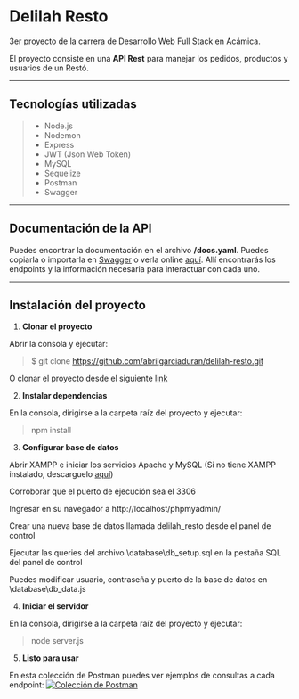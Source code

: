 Delilah Resto
=========

3er proyecto de la carrera de Desarrollo Web Full Stack en Acámica. 

El proyecto consiste en una **API Rest** para manejar los pedidos, productos y usuarios de un Restó.

---

Tecnologías utilizadas
---------

> - Node.js
> - Nodemon
> - Express
> - JWT (Json Web Token)
> - MySQL
> - Sequelize
> - Postman
> - Swagger

---

## Documentación de la API
Puedes encontrar la documentación en el archivo **/docs.yaml**. Puedes copiarla o importarla en [Swagger](https://editor.swagger.io/) o verla online [aquí](https://app.swaggerhub.com/apis/abrilgarciduran/delilah-resto/v1). Allí encontrarás los endpoints y la información necesaria para interactuar con cada uno.

---

## Instalación del proyecto

1) **Clonar el proyecto**

Abrir la consola y ejecutar:
>$ git clone https://github.com/abrilgarciaduran/delilah-resto.git

O clonar el proyecto desde el siguiente [link](https://github.com/abrilgarciaduran/delilah-resto)

2) **Instalar dependencias**

En la consola, dirigirse a la carpeta raíz del proyecto y ejecutar:
>npm install

3) **Configurar base de datos**

Abrir XAMPP e iniciar los servicios Apache y MySQL (Si no tiene XAMPP instalado, descarguelo [aquí](https://www.apachefriends.org/es/download.html))

Corroborar que el puerto de ejecución sea el 3306

Ingresar en su navegador a http://localhost/phpmyadmin/

Crear una nueva base de datos llamada delilah_resto desde el panel de control

Ejecutar las queries del archivo \database\db_setup.sql en la pestaña SQL del panel de control

Puedes modificar usuario, contraseña y puerto de la base de datos en \database\db_data.js

4) **Iniciar el servidor**

En la consola, dirigirse a la carpeta raíz del proyecto y ejecutar:
>node server.js

5) **Listo para usar**

En esta colección de Postman puedes ver ejemplos de consultas a cada endpoint:  [![Colección de Postman](https://run.pstmn.io/button.svg)](https://app.getpostman.com/run-collection/d77ffe64734586288cb9) 
